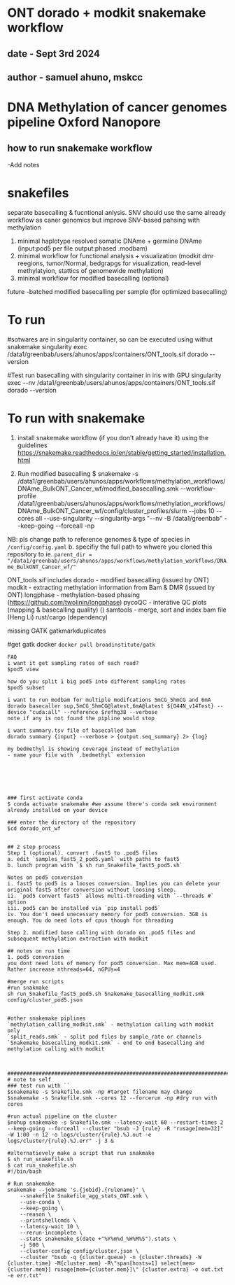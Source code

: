 # ONT dorado + modkit snakemake workflow
## date - Sept 3rd 2024
## author - samuel ahuno, mskcc
# DNA Methylation of cancer genomes pipeline Oxford Nanopore

## how to run snakemake workflow
-Add notes


# snakefiles
separate basecalling & fucntional anlysis.
SNV should use the same already workflow as caner genomics 
but improve SNV-based pahsing with methylation 

1. minimal haplotype resolved somatic DNAme + germline DNAme (input:pod5 per file output:phased .modbam)
2. minimal workflow for functional analysis + visualization (modkit dmr reegions, tumor/Normal, bedgrapgs for visualization, read-level methylatyion, stattics of genomewide methylation)
3. minimal workflow for modified basecalling (optional)


future
-batched modified basecalling per sample (for optimized basecalling)

# To run
#sotwares are in singularity container, so can be executed using withut snakemake
singularity exec /data1/greenbab/users/ahunos/apps/containers/ONT_tools.sif dorado --version

#Test run basecalling with singularity container in iris with GPU 
singularity exec --nv /data1/greenbab/users/ahunos/apps/containers/ONT_tools.sif dorado --version

# To run with snakemake
1. install snakemake workflow (if you don't already have it) using the guidelines 
https://snakemake.readthedocs.io/en/stable/getting_started/installation.html

2. Run modified basecalling
$ snakemake -s /data1/greenbab/users/ahunos/apps/workflows/methylation_workflows/DNAme_BulkONT_Cancer_wf/modified_basecalling.smk --workflow-profile /data1/greenbab/users/ahunos/apps/workflows/methylation_workflows/DNAme_BulkONT_Cancer_wf/config/cluster_profiles/slurm --jobs 10 --cores all --use-singularity --singularity-args "--nv -B /data1/greenbab" --keep-going --forceall -np

NB: pls change path to reference genomes & type of species in `/config/config.yaml` 
b. specifiy the full path to whwere you cloned this repository to
ie. `parent_dir = "/data1/greenbab/users/ahunos/apps/workflows/methylation_workflows/DNAme_BulkONT_Cancer_wf/"`


ONT_tools.sif includes
dorado - modified basecalling (issued by ONT)
modkit - extracting methylation information from Bam & DMR (issued by ONT)
longphase - methylation-based phasing (https://github.com/twolinin/longphase)
pycoQC - interative QC plots (mapping & basecalling quality) ()
samtools - merge, sort and index bam file (Heng Li)
rust/cargo (dependency)

missing
GATK gatkmarkduplicates 

#get gatk docker
`docker pull broadinstitute/gatk`

```
FAQ
i want it get sampling rates of each read?
$pod5 view 

how do you split 1 big pod5 into different sampling rates
$pod5 subset

i want to run modbam for multiple modifcations 5mCG_5hmCG and 6mA
dorado basecaller sup,5mCG_5hmCG@latest,6mA@latest ${O44N_v14Test} --device "cuda:all" --reference $refhg38 --verbose
note if any is not found the pipline would stop

i want summary.tsv file of basecalled bam
dorado summary {input} --verbose > {output.seq_summary} 2> {log}

my bedmethyl is showing coverage instead of methylation
- name your file with `.bedmethyl` extension






### first activate conda
$ conda activate snakemake #we assume there's conda smk environment already installed on your device

### enter the directory of the repository
$cd dorado_ont_wf


## 2 step process
Step 1 (optional). convert .fast5 to .pod5 files
a. edit `samples_fast5_2_pod5.yaml` with paths to fast5
b. lunch program with `$ sh run_Snakefile_fast5_pod5.sh`

Notes on pod5 conversion
i. fast5 to pod5 is a looses conversion. Implies you can delete your original fast5 after conversion without loosing sleep.
ii. `pod5 convert fast5` allows multi-threading with `--threads #` option
iii. pod5 can be installed via `pip install pod5`
iv. You don't need unecessary memory for pod5 conversion. 3GB is enough. You do need lots of cpus though for threading

Step 2. modified base calling with dorado on .pod5 files and subsequent methylation extraction with modkit

## notes on run time
1. pod5 conversion
you dont need lots of memory for pod5 conversion. Max mem=4GB used. Rather increase nthreads=64, nGPUs=4

#merge run scripts
#run snakmake 
sh run_Snakefile_fast5_pod5.sh Snakemake_basecalling_modkit.smk config/cluster_pod5.json


#other snakemake piplines
`methylation_calling_modkit.smk` - methylation calling with modkit only
`split_reads.smk` - split pod files by sample_rate or channels
`Snakemake_basecalling_modkit.smk` - end to end basecalling and methylation calling with modkit



####################################################################################
# note to self
### test run with ``
$snakemake -s Snakefile.smk -np #target filename may change
$snakemake -s Snakefile.smk --cores 12 --forcerun -np #dry run with cores

#run actual pipeline on the cluster
$nohup snakemake -s Snakefile.smk --latency-wait 60 --restart-times 2 --keep-going --forceall --cluster "bsub -J {rule} -R "rusage[mem=32]" -W 1:00 -n 12 -o logs/cluster/{rule}.%J.out -e logs/cluster/{rule}.%J.err" -j 3 &

#alternatievely make a script that run snakmake
$ sh run_snakefile.sh 
$ cat run_snakefile.sh 
#!/bin/bash

# Run snakemake
snakemake --jobname 's.{jobid}.{rulename}' \
	--snakefile Snakefile_agg_stats_ONT.smk \
    --use-conda \
	--keep-going \
	--reason \
	--printshellcmds \
	--latency-wait 10 \
	--rerun-incomplete \
	--stats snakemake_$(date +"%Y%m%d_%H%M%S").stats \
	-j 500 \
	--cluster-config config/cluster.json \
	--cluster "bsub -q {cluster.queue} -n {cluster.threads} -W {cluster.time} -M{cluster.mem} -R\"span[hosts=1] select[mem>{cluster.mem}] rusage[mem={cluster.mem}]\" {cluster.extra} -o out.txt -e err.txt" 

